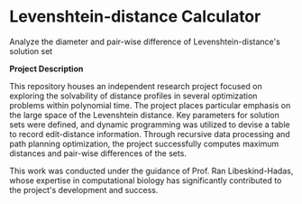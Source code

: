 # Levenshtein-distance Calculator 
Analyze the diameter and pair-wise difference of Levenshtein-distance's solution set

**Project Description**

This repository houses an independent research project focused on exploring the solvability of distance profiles in several optimization problems within polynomial time. The project places particular emphasis on the large space of the Levenshtein distance. Key parameters for solution sets were defined, and dynamic programming was utilized to devise a table to record edit-distance information. Through recursive data processing and path planning optimization, the project successfully computes maximum distances and pair-wise differences of the sets. 

This work was conducted under the guidance of Prof. Ran Libeskind-Hadas, whose expertise in computational biology has significantly contributed to the project's development and success.
